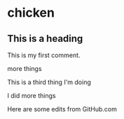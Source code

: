 # chicken

## This is a heading

This is my first comment.

more things

This is a third thing I'm doing

I did more things

Here are some edits from GitHub.com
